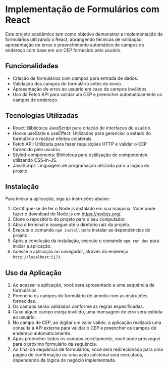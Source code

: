 # Implementação de Formulários com React

Este projeto acadêmico tem como objetivo demonstrar a implementação de formulários utilizando o React, abrangendo técnicas de validação, apresentação de erros e preenchimento automático de campos de endereço com base em um CEP fornecido pelo usuário.

## Funcionalidades

- Criação de formulários com campos para entrada de dados.
- Validação dos campos do formulário antes do envio.
- Apresentação de erros ao usuário em caso de campos inválidos.
- Uso da Fetch API para validar um CEP e preencher automaticamente os campos de endereço.

## Tecnologias Utilizadas

- React: Biblioteca JavaScript para criação de interfaces de usuário.
- Hooks useState e useEffect: Utilizados para gerenciar o estado do formulário e realizar efeitos colaterais.
- Fetch API: Utilizada para fazer requisições HTTP e validar o CEP fornecido pelo usuário.
- Styled-components: Biblioteca para estilização de componentes utilizando CSS-in-JS.
- JavaScript: Linguagem de programação utilizada para a lógica do projeto.

## Instalação

Para iniciar a aplicação, siga as instruções abaixo:

1. Certifique-se de ter o Node.js instalado em sua máquina. Você pode fazer o download do Node.js em https://nodejs.org/.
2. Clone o repositório do projeto para o seu computador.
3. Abra o terminal e navegue até o diretório raiz do projeto.
4. Execute o comando `npm install` para instalar as dependências do projeto.
5. Após a conclusão da instalação, execute o comando `npm run dev` para iniciar a aplicação.
6. Acesse a aplicação no navegador, através do endereço `http://localhost:5173`.

## Uso da Aplicação

1. Ao acessar a aplicação, você será apresentado a uma sequência de formulários.
2. Preencha os campos do formulário de acordo com as instruções fornecidas.
3. Os campos serão validados conforme as regras especificadas.
4. Caso algum campo esteja inválido, uma mensagem de erro será exibida ao usuário.
5. No campo de CEP, ao digitar um valor válido, a aplicação realizará uma consulta à API externa para validar o CEP e preencher os campos de endereço automaticamente.
6. Após preencher todos os campos corretamente, você pode prosseguir para o próximo formulário da sequência.
7. Ao final da sequência de formulários, você será redirecionado para uma página de confirmação ou uma ação adicional será executada, dependendo da lógica de negócio implementada.
